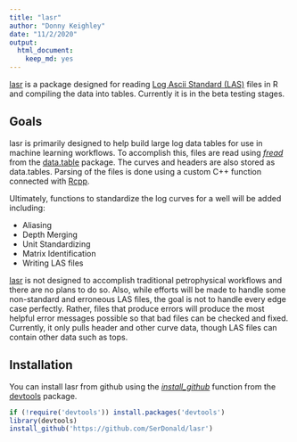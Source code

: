 ```yaml
---
title: "lasr"
author: "Donny Keighley"
date: "11/2/2020"
output: 
  html_document: 
    keep_md: yes
---
```


[lasr](https://github.com/SerDonald/lasr) is a package designed for reading [Log Ascii Standard (LAS)](https://www.cwls.org/products/) files in R and compiling the data into tables.  Currently it is in the beta testing stages.

## Goals

lasr is primarily designed to help build large log data tables for use in machine learning workflows.  To accomplish this, files are read using [*fread*](https://www.rdocumentation.org/packages/data.table/versions/1.13.2/topics/fread) from the [data.table](https://rdatatable.gitlab.io/data.table/) package.  The curves and headers are also stored as data.tables.  Parsing of the files is done using a custom C++ function connected with [Rcpp](http://www.rcpp.org/).

Ultimately, functions to standardize the log curves for a well will be added including:

* Aliasing
* Depth Merging
* Unit Standardizing
* Matrix Identification
* Writing LAS files

[lasr](https://github.com/SerDonald/lasr) is not designed to accomplish traditional petrophysical workflows and there are no plans to do so. Also, while efforts will be made to handle some non-standard and erroneous LAS files, the goal is not to handle every edge case perfectly.  Rather, files that produce errors will produce the most helpful error messages possible so that bad files can be checked and fixed.  Currently, it only pulls header and other curve data, though LAS files can contain other data such as tops.

## Installation

You can install lasr from github using the [*install_github*](https://www.rdocumentation.org/packages/devtools/versions/1.13.6/topics/install_github) function from the [devtools](https://devtools.r-lib.org/) package.


```r
if (!require('devtools')) install.packages('devtools')
library(devtools)
install_github('https://github.com/SerDonald/lasr')
```



